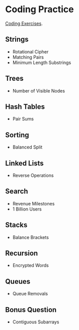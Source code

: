 
# Coding Practice
[Coding Exercises](https://www.facebookrecruiting.com/portal/interview_prep_hub?scrollToSection=CODING_EXERCISES).

## Strings

- Rotational Cipher
- Matching Pairs
- Minimum Length Substrings

## Trees

- Number of Visible Nodes
 
## Hash Tables
- Pair Sums

## Sorting
- Balanced Split

## Linked Lists
- Reverse Operations

## Search
- Revenue Milestones
- 1 Billion Users

## Stacks
- Balance Brackets

## Recursion

- Encrypted Words

## Queues
- Queue Removals

## Bonus Question
- Contiguous Subarrays


